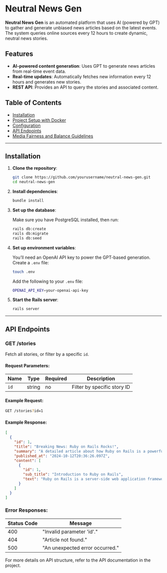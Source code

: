 # Neutral News Gen

**Neutral News Gen** is an automated platform that uses AI (powered by GPT) to gather and generate unbiased news articles based on the latest events. The system queries online sources every 12 hours to create dynamic, neutral news stories.

## Features
- **AI-powered content generation**: Uses GPT to generate news articles from real-time event data.
- **Real-time updates**: Automatically fetches new information every 12 hours and generates new stories.
- **REST API**: Provides an API to query the stories and associated content.

## Table of Contents
- [Installation](#installation)
- [Project Setup with Docker](docs/project-setup-with-docker.md)
- [Configuration](#configuration)
- [API Endpoints](#api-endpoints)
- [Media Fairness and Balance Guidelines](docs/media-fairness-guidelines.md)

---

## Installation

1. **Clone the repository**:

    ```bash
    git clone https://github.com/yourusername/neutral-news-gen.git
    cd neutral-news-gen
    ```

2. **Install dependencies**:

    ```bash
    bundle install
    ```

3. **Set up the database**:

    Make sure you have PostgreSQL installed, then run:

    ```bash
    rails db:create
    rails db:migrate
    rails db:seed
    ```

4. **Set up environment variables**:

    You’ll need an OpenAI API key to power the GPT-based generation. Create a `.env` file:

    ```bash
    touch .env
    ```

    Add the following to your `.env` file:

    ```bash
    OPENAI_API_KEY=your-openai-api-key
    ```

5. **Start the Rails server**:

    ```bash
    rails server
    ```

---

## API Endpoints

### GET /stories

Fetch all stories, or filter by a specific `id`.

#### Request Parameters:
| Name    | Type   | Required | Description                   |
|---------|--------|----------|-------------------------------|
| `id`    | string | no       | Filter by specific story ID    |

#### Example Request:

```bash
GET /stories?id=1
```

#### Example Response:

```json
[
  {
    "id": 1,
    "title": "Breaking News: Ruby on Rails Rocks!",
    "summary": "A detailed article about how Ruby on Rails is a powerful web development framework.",
    "published_at": "2024-10-12T20:36:26.097Z",
    "content": [
      {
        "id": 1,
        "sub_title": "Introduction to Ruby on Rails",
        "text": "Ruby on Rails is a server-side web application framework..."
      }
    ]
  }
]
```

### Error Responses:
| Status Code | Message                      |
|-------------|------------------------------|
| 400         | "Invalid parameter 'id'."    |
| 404         | "Article not found."           |
| 500         | "An unexpected error occurred." |

For more details on API structure, refer to the API documentation in the project.


